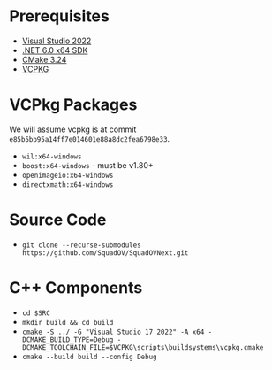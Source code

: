 # Prerequisites

* [Visual Studio 2022](https://visualstudio.microsoft.com/)
* [.NET 6.0 x64 SDK](https://dotnet.microsoft.com/en-us/download/visual-studio-sdks)
* [CMake 3.24](https://cmake.org)
* [VCPKG](https://vcpkg.io)

# VCPkg Packages

We will assume vcpkg is at commit `e85b5bb95a14ff7e014601e88a8dc2fea6798e33`.

* `wil:x64-windows`
* `boost:x64-windows` - must be v1.80+
* `openimageio:x64-windows`
* `directxmath:x64-windows`

# Source Code

* `git clone --recurse-submodules https://github.com/SquadOV/SquadOVNext.git`

# C++ Components

* `cd $SRC`
* `mkdir build && cd build`
* `cmake -S ../ -G "Visual Studio 17 2022" -A x64 -DCMAKE_BUILD_TYPE=Debug -DCMAKE_TOOLCHAIN_FILE=$VCPKG\scripts\buildsystems\vcpkg.cmake`
* `cmake --build build --config Debug`